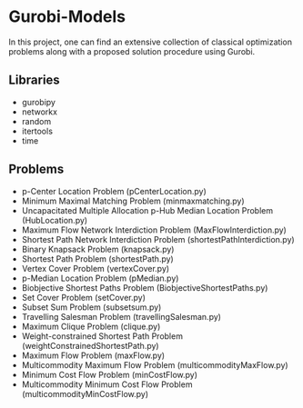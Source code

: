 # Gurobi-Models
In this project, one can find an extensive collection of classical optimization problems along with a proposed solution procedure using Gurobi.

## Libraries
- gurobipy
- networkx
- random
- itertools
- time

## Problems
- p-Center Location Problem (pCenterLocation.py)
- Minimum Maximal Matching Problem (minmaxmatching.py)
- Uncapacitated Multiple Allocation p-Hub Median Location Problem (HubLocation.py)
- Maximum Flow Network Interdiction Problem (MaxFlowInterdiction.py)
- Shortest Path Network Interdiction Problem (shortestPathInterdiction.py)
- Binary Knapsack Problem (knapsack.py)
- Shortest Path Problem (shortestPath.py)
- Vertex Cover Problem (vertexCover.py)
- p-Median Location Problem (pMedian.py)
- Biobjective Shortest Paths Problem (BiobjectiveShortestPaths.py)
- Set Cover Problem (setCover.py)
- Subset Sum Problem (subsetsum.py)
- Travelling Salesman Problem (travellingSalesman.py)
- Maximum Clique Problem (clique.py)
- Weight-constrained Shortest Path Problem (weightConstrainedShortestPath.py)
- Maximum Flow Problem (maxFlow.py)
- Multicommodity Maximum Flow Problem (multicommodityMaxFlow.py)
- Minimum Cost Flow Problem (minCostFlow.py)
- Multicommodity Minimum Cost Flow Problem (multicommodityMinCostFlow.py)
